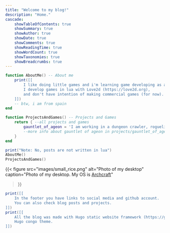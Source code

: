 ```yaml
---
title: "Welcome to my blog!"
description: "Home."
cascade:
    showTableOfContents: true
    showSummary: true
    showAuthor: true
    showDate: true
    showComments: true
    showReadingTime: true
    showWordCount: true
    showTaxonomies: true
    showBreadcrumbs: true
---
```


```lua
function AboutMe() -- About me
    print([[
        I like doing little games and i'm learning game developing as a hobby. 
        I develop games in lua with Love2d (https://love2d.org), 
        and don't have intention of making commercial games (for now).
    ]])
    -- btw, i am from spain
end

function ProjectsAndGames() -- Projects and Games
    return { --all projects and games
        gauntlet_of_ageon = 'I am working in a dungeon crawler, roguelike game called "Gauntlet of Ageon".',
        --more info about gauntlet of ageon in projects/gauntlet_of_ageon/posts/the_game
    }
end

print("Note: No, posts are not written in lua")
AboutMe()
ProjectsAndGames()
```
{{< figure
    src="images/small_rice.png"
    alt="Photo of my desktop"
    caption="Photo of my desktop. My OS is [Archcraft](https://archcraft.io/)"
>}}

```lua
print([[
    In the footer you have links to social media and github account.
    You can also check blog posts and projects.
]])
print([[
    All the blog was made with Hugo static website framework (https://gohugo.io) with the
    Hugo congo theme.
]])
```

